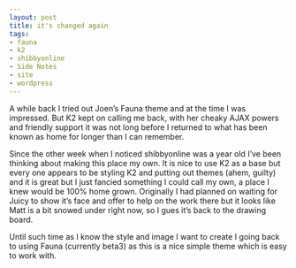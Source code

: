 ```yaml
---
layout: post
title: it's changed again
tags:
- fauna
- k2
- shibbyonline
- Side Notes
- site
- wordpress
---
```

A while back I tried out Joen’s Fauna theme and at the time I was impressed.
But K2 kept on calling me back, with her cheaky AJAX powers and friendly support it was not long before I returned to what has been known as home for longer than I can remember.

Since the other week when I noticed shibbyonline was a year old I’ve been thinking about making this place my own. It is nice to use K2 as a base but every one appears to be styling K2 and putting out themes (ahem, guilty) and it is great but I just fancied something I could call my own, a place I knew would be 100% home grown. Originally I had planned on waiting for Juicy to show it’s face and offer to help on the work there but it looks like Matt is a bit snowed under right now, so I gues it’s back to the drawing board.

Until such time as I know the style and image I want to create I going back to using Fauna (currently beta3) as this is a nice simple theme which is easy to work with.
